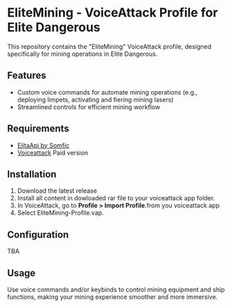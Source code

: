 # EliteMining - VoiceAttack Profile for Elite Dangerous

This repository contains the "EliteMining" VoiceAttack profile, designed specifically for mining operations in Elite Dangerous.

## Features
- Custom voice commands for automate mining operations (e.g., deploying limpets, activating and fiering mining lasers)
- Streamlined controls for efficient mining workflow

## Requirements
- [ElitaApi by Somfic](https://docs.somfic.dev/projects/eliteva) 
- [Voiceattack](https://voiceattack.com/) Paid version

## Installation
1. Download the latest release
2. Install all content in dowloaded rar file to your voiceattack app folder.
3. In VoiceAttack, go to **Profile > Import Profile**.from you voiceattack app
4. Select EliteMining-Profile.vap.

## Configuration
TBA 

## Usage
Use voice commands and/or keybinds to control mining equipment and ship functions, making your mining experience smoother and more immersive.
